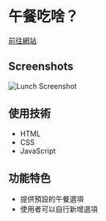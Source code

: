 # 午餐吃啥？

[前往網站](https://ian20040409.github.io/Lunch-Navigator-web-2025/)

## Screenshots

![Lunch Screenshot](https://ian20040409.github.io/Lunch-Navigator-web-2025/readme_pic/1.mPNG)

## 使用技術

- HTML  
- CSS  
- JavaScript  

## 功能特色

- 提供預設的午餐選項  
- 使用者可以自行新增選項  
